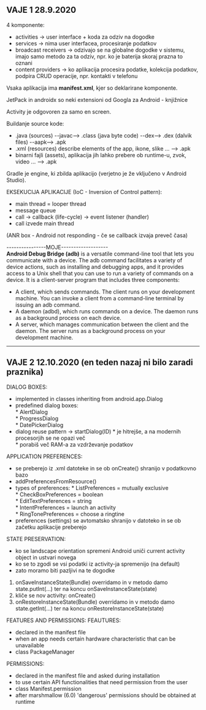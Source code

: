 ## VAJE 1 28.9.2020

4 komponente:
- activities -> user interface + koda za odziv na dogodke
- services -> nima user interfacea, procesiranje podatkov
- broadcast receivers -> odzivajo se na globalne dogodke v sistemu, imajo samo metodo za ta odziv, npr. ko je baterija skoraj prazna to oznani
- content providers -> ko aplikacija procesira podatke, kolekcija podatkov, podpira CRUD operacije, npr. kontakti v telefonu

Vsaka aplikacija ima **manifest.xml**, kjer so deklarirane komponente.

JetPack in androidx so neki extensioni od Googla za Android - knjižnice

Activity je odgovoren za samo en screen.

Buildanje source kode:
- .java (sources) --javac--> .class (java byte code) --dex--> .dex (dalvik files) --aapk--> .apk
- .xml (resources) describe elements of the app, ikone, slike ... --> .apk
- binarni fajli (assets), aplikacija jih lahko prebere ob runtime-u, zvok, video ... --> .apk 

Gradle je engine, ki zbilda aplikacijo (verjetno je že vključeno v Android Studio).

EKSEKUCIJA APLIKACIJE (IoC - Inversion of Control pattern):
- main thread = looper thread
- message queue 
- call  -> callback (life-cycle)
        -> event listener (handler)
- call izvede main thread

(ANR box - Android not responding - če se callback izvaja preveč časa)

----------------MOJE-------------------  
**Android Debug Bridge (adb)** is a versatile command-line tool that lets you communicate with a device. The adb command facilitates a variety of device actions, such as installing and debugging apps, and it provides access to a Unix shell that you can use to run a variety of commands on a device. It is a client-server program that includes three components:
* A client, which sends commands. The client runs on your development machine. You can invoke a client from a command-line terminal by issuing an adb command.
* A daemon (adbd), which runs commands on a device. The daemon runs as a background process on each device.
* A server, which manages communication between the client and the daemon. The server runs as a background process on your development machine.
---------------------------------------  



## VAJE 2 12.10.2020 (en teden nazaj ni bilo zaradi praznika)

DIALOG BOXES:
- implemented in classes inheriting from android.app.Dialog
- predefined dialog boxes:  
        * AlertDialog  
        * ProgressDialog  
        * DatePickerDialog  
- dialog reuse pattern -> startDialog(ID)
        * je hitrejše, a na modernih procesorjih se ne opazi več  
        * porabiš več RAM-a za vzdrževanje podatkov  

APPLICATION PREFERENCES:
- se preberejo iz .xml datoteke in se ob onCreate() shranijo v podatkovno bazo
- addPreferencesFromResource()
- types of preferences:
        * ListPreferences       = mutually exclusive  
        * CheckBoxPreferences   = boolean  
        * EditTextPreferences   = string   
        * IntentPreferences     = launch an activity   
        * RingTonePreferences   = choose a ringtine  
- preferences (settings) se avtomatsko shranijo v datoteko in se ob začetku aplikacije preberejo

STATE PRESERVATION:
- ko se landscape orientation spremeni Android uniči current activity object in ustvari novega
- ko se to zgodi se vsi podatki iz activity-ja spremenijo (na default)
- zato moramo biti pazljivi na te dogodke
1. onSaveInstanceState(Bundle) overridamo in v metodo damo state.putInt(...) ter na koncu onSaveInstanceState(state)
2. kliče se nov activity: onCreate()
3. onRestoreInstanceState(Bundle) overridamo in v metodo damo state.getInt(...) ter na koncu onRestoreInstanceState(state)

FEATURES AND PERMISSIONS:
FEAUTURES:
- declared in the manifest file
- when an app needs certain hardware characteristic that can be unavailable
- class PackageManager

PERMISSIONS:
- declared in the manifest file and asked during installation
- to use certain API functionalities that need permission from the user
- class Manifest.permission
- after marshmallow (6.0) 'dangerous' permissions should be obtained at runtime
